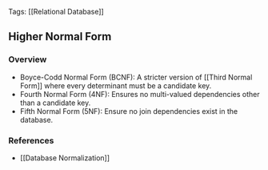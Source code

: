 
Tags: [[Relational Database]] 

## Higher Normal Form


### Overview

- Boyce-Codd Normal Form (BCNF): A stricter version of [[Third Normal Form]] where every determinant must be a candidate key.
- Fourth Normal Form (4NF): Ensures no multi-valued dependencies other than a candidate key.
- Fifth Normal Form (5NF): Ensure no join dependencies exist in the database.


### References
- [[Database Normalization]]
